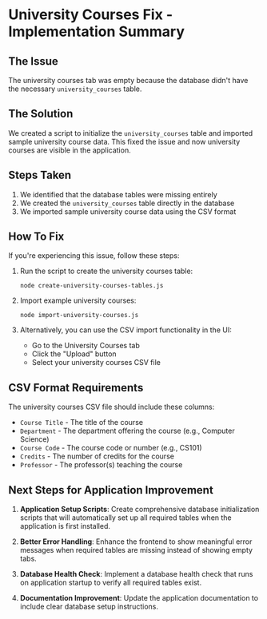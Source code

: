 # University Courses Fix - Implementation Summary

## The Issue

The university courses tab was empty because the database didn't have the necessary `university_courses` table.

## The Solution

We created a script to initialize the `university_courses` table and imported sample university course data. This fixed the issue and now university courses are visible in the application.

## Steps Taken

1. We identified that the database tables were missing entirely
2. We created the `university_courses` table directly in the database
3. We imported sample university course data using the CSV format

## How To Fix

If you're experiencing this issue, follow these steps:

1. Run the script to create the university courses table:

   ```
   node create-university-courses-tables.js
   ```

2. Import example university courses:

   ```
   node import-university-courses.js
   ```

3. Alternatively, you can use the CSV import functionality in the UI:
   - Go to the University Courses tab
   - Click the "Upload" button
   - Select your university courses CSV file

## CSV Format Requirements

The university courses CSV file should include these columns:

- `Course Title` - The title of the course
- `Department` - The department offering the course (e.g., Computer Science)
- `Course Code` - The course code or number (e.g., CS101)
- `Credits` - The number of credits for the course
- `Professor` - The professor(s) teaching the course

## Next Steps for Application Improvement

1. **Application Setup Scripts**: Create comprehensive database initialization scripts that will automatically set up all required tables when the application is first installed.

2. **Better Error Handling**: Enhance the frontend to show meaningful error messages when required tables are missing instead of showing empty tabs.

3. **Database Health Check**: Implement a database health check that runs on application startup to verify all required tables exist.

4. **Documentation Improvement**: Update the application documentation to include clear database setup instructions.
